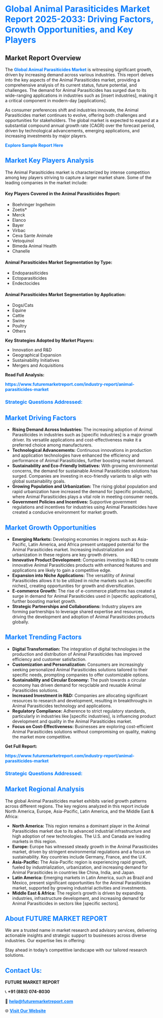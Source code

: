 <h1 style="color: #007BFF;">Global Animal Parasiticides Market Report 2025-2033: Driving Factors, Growth Opportunities, and Key Players</h1>

<section id="overview">
<h2>Market Report Overview</h2>
<p>The <a href="https://www.futuremarketreport.com/industry-report/animal-parasiticides-market" style="color: #007BFF; text-decoration: none;"><strong>Global Animal Parasiticides Market</strong></a> is witnessing significant growth, driven by increasing demand across various industries. This report delves into the key aspects of the Animal Parasiticides market, providing a comprehensive analysis of its current status, future potential, and challenges. The demand for Animal Parasiticides has surged due to its wide-ranging applications in industries such as [insert industries], making it a critical component in modern-day [applications].</p>
<p>As consumer preferences shift and industries innovate, the Animal Parasiticides market continues to evolve, offering both challenges and opportunities for stakeholders. The global market is expected to expand at a substantial compound annual growth rate (CAGR) over the forecast period, driven by technological advancements, emerging applications, and increasing investments by major players.</p>
</section>

<section id="overview">
<p><a href="https://www.futuremarketreport.com/request-sample/reportId=28302" style="color: #007BFF; text-decoration: none;"><strong>Explore Sample Report Here</strong></a></p>
</section>

<section id="key-players">
<h2 style="color: #007BFF;">Market Key Players Analysis</h2>
<p>The Animal Parasiticides market is characterized by intense competition among key players striving to capture a larger market share. Some of the leading companies in the market include:</p>
<h4>Key Players Covered in the Animal Parasiticides Report:</h4>
<ul><li>Boehringer Ingelheim</li><li>Zoetis*</li><li>Merck</li><li>Elanco</li><li>Bayer</li><li>Virbac</li><li>Ceva Sante Animale</li><li>Vetoquinol</li><li>Bimeda Animal Health</li><li>Chanelle</li></ul>
<h4>Animal Parasiticides Market Segmentation by Type:</h4>
<ul><li>Endoparasiticides</li><li>Ectoparasiticides</li><li>Endectocides</li></ul>

<h4>Animal Parasiticides Market Segmentation by Application:</h4>
<ul><li>Dogs/Cats</li><li>Equine</li><li>Cattle</li><li>Swine</li><li>Poultry</li><li>Others</li></ul>
<p><strong>Key Strategies Adopted by Market Players:</strong></p>
<ul>
<li>Innovation and R&D</li>
<li>Geographical Expansion</li>
<li>Sustainability Initiatives</li>
<li>Mergers and Acquisitions</li>
</ul>
</section>

<section>
<p><strong>Read Full Analysis: </strong></p><a href="https://www.futuremarketreport.com/industry-report/animal-parasiticides-market" style="color: #007BFF; text-decoration: none;"><strong>https://www.futuremarketreport.com/industry-report/animal-parasiticides-market</strong></a>
<h3 style="color: #007BFF;">Strategic Questions Addressed:</h3>
</section>

<section id="driving-factors">
<h2 style="color: #007BFF;">Market Driving Factors</h2>
<ul>
<li><strong>Rising Demand Across Industries:</strong> The increasing adoption of Animal Parasiticides in industries such as [specific industries] is a major growth driver. Its versatile applications and cost-effectiveness make it a preferred choice among manufacturers.</li>
<li><strong>Technological Advancements:</strong> Continuous innovations in production and application technologies have enhanced the efficiency and performance of Animal Parasiticides, further boosting market demand.</li>
<li><strong>Sustainability and Eco-Friendly Initiatives:</strong> With growing environmental concerns, the demand for sustainable Animal Parasiticides solutions has surged. Companies are investing in eco-friendly variants to align with global sustainability goals.</li>
<li><strong>Growing Population and Urbanization:</strong> The rising global population and rapid urbanization have increased the demand for [specific products], where Animal Parasiticides plays a vital role in meeting consumer needs.</li>
<li><strong>Government Policies and Incentives:</strong> Supportive government regulations and incentives for industries using Animal Parasiticides have created a conducive environment for market growth.</li>
</ul>
</section>

<section id="growth-opportunities">
<h2 style="color: #007BFF;">Market Growth Opportunities</h2>
<ul>
<li><strong>Emerging Markets:</strong> Developing economies in regions such as Asia-Pacific, Latin America, and Africa present untapped potential for the Animal Parasiticides market. Increasing industrialization and urbanization in these regions are key growth drivers.</li>
<li><strong>Innovative Product Development:</strong> Companies investing in R&D to create innovative Animal Parasiticides products with enhanced features and applications are likely to gain a competitive edge.</li>
<li><strong>Expansion into Niche Applications:</strong> The versatility of Animal Parasiticides allows it to be utilized in niche markets such as [specific niches], creating opportunities for growth and diversification.</li>
<li><strong>E-commerce Growth:</strong> The rise of e-commerce platforms has created a surge in demand for Animal Parasiticides used in [specific applications], further boosting market growth.</li>
<li><strong>Strategic Partnerships and Collaborations:</strong> Industry players are forming partnerships to leverage shared expertise and resources, driving the development and adoption of Animal Parasiticides products globally.</li>
</ul>
</section>

<section id="trending-factors">
<h2 style="color: #007BFF;">Market Trending Factors</h2>
<ul>
<li><strong>Digital Transformation:</strong> The integration of digital technologies in the production and distribution of Animal Parasiticides has improved efficiency and customer satisfaction.</li>
<li><strong>Customization and Personalization:</strong> Consumers are increasingly seeking personalized Animal Parasiticides solutions tailored to their specific needs, prompting companies to offer customizable options.</li>
<li><strong>Sustainability and Circular Economy:</strong> The push towards a circular economy has driven demand for recyclable and reusable Animal Parasiticides solutions.</li>
<li><strong>Increased Investment in R&D:</strong> Companies are allocating significant resources to research and development, resulting in breakthroughs in Animal Parasiticides technology and applications.</li>
<li><strong>Regulatory Compliance:</strong> Adherence to strict regulatory standards, particularly in industries like [specific industries], is influencing product development and quality in the Animal Parasiticides market.</li>
<li><strong>Focus on Cost-Effectiveness:</strong> Businesses are exploring cost-efficient Animal Parasiticides solutions without compromising on quality, making the market more competitive.</li>
</ul>
</section>

<section>
<p><strong>Get Full Report: </strong></p><a href="https://www.futuremarketreport.com/industry-report/animal-parasiticides-market" style="color: #007BFF; text-decoration: none;"><strong>https://www.futuremarketreport.com/industry-report/animal-parasiticides-market</strong></a>
<h3 style="color: #007BFF;">Strategic Questions Addressed:</h3>
</section>


<section id="regional-analysis">
<h2 style="color: #007BFF;">Market Regional Analysis</h2>
<p>The global Animal Parasiticides market exhibits varied growth patterns across different regions. The key regions analyzed in this report include North America, Europe, Asia-Pacific, Latin America, and the Middle East & Africa:</p>
<ul>
<li><strong>North America:</strong> This region remains a dominant player in the Animal Parasiticides market due to its advanced industrial infrastructure and high adoption of new technologies. The U.S. and Canada are leading markets in this region.</li>
<li><strong>Europe:</strong> Europe has witnessed steady growth in the Animal Parasiticides market, driven by stringent environmental regulations and a focus on sustainability. Key countries include Germany, France, and the U.K.</li>
<li><strong>Asia-Pacific:</strong> The Asia-Pacific region is experiencing rapid growth, fueled by industrialization, urbanization, and increasing demand for Animal Parasiticides in countries like China, India, and Japan.</li>
<li><strong>Latin America:</strong> Emerging markets in Latin America, such as Brazil and Mexico, present significant opportunities for the Animal Parasiticides market, supported by growing industrial activities and investments.</li>
<li><strong>Middle East & Africa:</strong> The region’s growth is driven by expanding industries, infrastructure development, and increasing demand for Animal Parasiticides in sectors like [specific sectors].</li>
</ul>
</section>

<footer>
<h2 style="color: #007BFF;">About FUTURE MARKET REPORT</h2>
<p>We are a trusted name in market research and advisory services, delivering actionable insights and strategic support to businesses across diverse industries. Our expertise lies in offering:</p>

<p>Stay ahead in today’s competitive landscape with our tailored research solutions.</p>

<h2 style="color: #007BFF;">Contact Us:</h2>
<p><strong>FUTURE MARKET REPORT</strong></p>
<p>📞 <strong>+91 (883) 074-8030</strong></p>
<p>📧 <strong><a href="mailto:help@futuremarketreport.com" style="color: #007BFF;">help@futuremarketreport.com</a></strong></p>
<p>🌐 <strong><a href="https://www.futuremarketreport.com/" style="color: #007BFF;">Visit Our Website</a></strong></p>
</footer>
